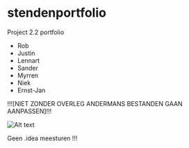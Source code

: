 # stendenportfolio
Project 2.2 portfolio
- Rob
- Justin
- Lennart
- Sander
- Myrren
- Niek
- Ernst-Jan

!!![NIET ZONDER OVERLEG ANDERMANS BESTANDEN GAAN AANPASSEN]!!!

![Alt text](http://imgur.com/a/HzX2Z)


Geen .idea meesturen !!!
